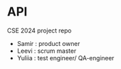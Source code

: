 # API
CSE 2024 project repo

- Samir : product owner
- Leevi : scrum master
- Yuliia : test engineer/ QA-engineеr
